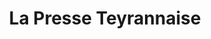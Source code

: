 ---
title: "La Presse Teyrannaise"
url: /teyran/la-presse-teyrannaise/
shop: marchand de journaux
---